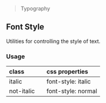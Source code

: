 > Typography

## Font Style

Utilities for controlling the style of text.

### Usage

| class |   | css properties |
|:--|:--|:--|
| italic |  | font-style: italic |
| not-italic |  | font-style: normal |

